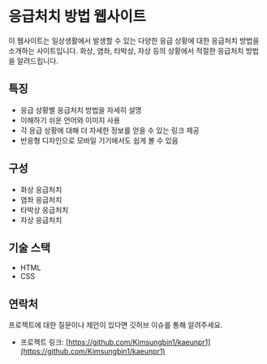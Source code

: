 # 응급처치 방법 웹사이트

이 웹사이트는 일상생활에서 발생할 수 있는 다양한 응급 상황에 대한 응급처치 방법을 소개하는 사이트입니다. 화상, 염좌, 타박상, 자상 등의 상황에서 적절한 응급처치 방법을 알려드립니다.

## 특징

- 응급 상황별 응급처치 방법을 자세히 설명
- 이해하기 쉬운 언어와 이미지 사용
- 각 응급 상황에 대해 더 자세한 정보를 얻을 수 있는 링크 제공
- 반응형 디자인으로 모바일 기기에서도 쉽게 볼 수 있음

## 구성

- 화상 응급처치
- 염좌 응급처치
- 타박상 응급처치
- 자상 응급처치

## 기술 스택

- HTML
- CSS

## 연락처

프로젝트에 대한 질문이나 제안이 있다면 깃허브 이슈를 통해 알려주세요.

- 프로젝트 링크: [https://github.com/Kimsungbin1/kaeunpr1](https://github.com/Kimsungbin1/kaeunpr1)

